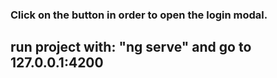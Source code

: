 ### Click on the button in order to open the login modal.

## run project with: "ng serve" and go to 127.0.0.1:4200